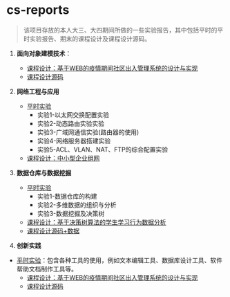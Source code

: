 # cs-reports
> 该项目存放的本人大三、大四期间所做的一些实验报告，其中包括平时的平时实验报告、期末的课程设计及课程设计源码。

1. **面向对象建模技术**：
   * [课程设计：基于WEB的疫情期间社区出入管理系统的设计与实现](/object-oriented-modeling-technology)
   * [课程设计源码](/object-oriented-modeling-technology/source-code)
2. **网络工程与应用**

   * [平时实验](/network-engineering-and-application/normal-experiments)
     * 实验1-以太网交换配置实验
     * 实验2-动态路由实验实验
     * 实验3-广域网通信实验(路由器的使用)
     * 实验4-网络服务器搭建实验
     * 实验5-ACL、VLAN、NAT、FTP的综合配置实验
   * [课程设计：中小型企业组网](/network-engineering-and-application/final-design)
3. **数据仓库与数据挖掘**
   * [平时实验](/data-warehouse-and-data-mining/nomal-experiences)
     * 实验1-数据仓库的构建
     * 实验2-多维数据的组织与分析
     * 实验3-数据挖掘及决策树
   * [课程设计：基于决策树算法的学生学习行为数据分析](/data-warehouse-and-data-mining/final-design)
   * [课程设计源码+数据](/data-warehouse-and-data-mining/final-design/source-code)

4. **创新实践**
* [平时实验](/innovative-practice/normal-experiments)：包含各种工具的使用，例如文本编辑工具、数据库设计工具、软件帮助文档制作工具等。
   * [课程设计：基于WEB的疫情期间社区出入管理系统的设计与实现](/innovative-practice/final-design)
   * [课程设计源码](/object-oriented-modeling-technology/source-code)

